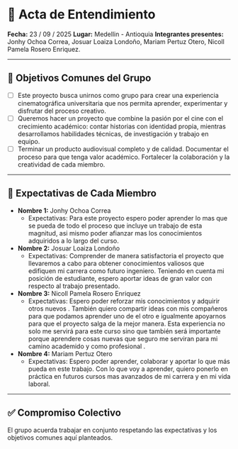 # 📝 Acta de Entendimiento  

**Fecha:** 23 / 09 / 2025
**Lugar:** Medellin - Antioquia 
**Integrantes presentes:** Jonhy Ochoa Correa, Josuar Loaiza Londoño, Mariam Pertuz Otero, Nicoll Pamela Rosero Enriquez.

---

## 🎯 Objetivos Comunes del Grupo

- [ ] Este proyecto busca unirnos como grupo para crear una experiencia cinematográfica universitaria que nos permita aprender, experimentar y disfrutar del proceso creativo.  
- [ ] Queremos hacer un proyecto que combine la pasión por el cine con el crecimiento académico: contar historias con identidad propia, mientras desarrollamos habilidades técnicas, de investigación y trabajo en equipo.  
- [ ] Terminar un producto audiovisual completo y de calidad.
      Documentar el proceso para que tenga valor académico.
      Fortalecer la colaboración y la creatividad de cada miembro.

---

## 🤝 Expectativas de Cada Miembro  

- **Nombre 1:** Jonhy Ochoa Correa  
  - Expectativas: Para este proyecto espero poder aprender lo mas que se pueda de todo el proceso que incluye
    un trabajo de esta magnitud, asi mismo poder afianzar mas los conocimientos adquiridos a lo largo del curso.   
- **Nombre 2:** Josuar Loaiza Londoño 
  - Expectativas: Comprender de manera satisfactoria el proyecto que llevaremos a cabo para obtener conocimientos valiosos
    que edifiquen mi carrera como futuro ingeniero. Teniendo en cuenta mi posición de estudiante, espero aportar ideas de gran      valor con respecto al trabajo presentado.  
- **Nombre 3:** Nicoll Pamela Rosero Enriquez   
  - Expectativas: Espero poder reforzar mis conocimientos y adquirir otros nuevos . También quiero compartir  ideas  con mis        compañeros para que podamos aprender uno de el  otro e igualmente  apoyarnos para que el proyecto salga de la mejor manera.     Esta experiencia no solo me servirá para este curso sino que también será importante porque   aprendere cosas nuevas que        seguro me serviran para mi camino academido y como profesional .
- **Nombre 4:** Mariam Pertuz Otero
  - Expectativas: Espero poder aprender, colaborar y aportar lo que más pueda en este trabajo. Con lo que voy a aprender,           quiero ponerlo en práctica en futuros cursos mas avanzados de mi carrera y en mi vida laboral.  

---

## ✅ Compromiso Colectivo
El grupo acuerda trabajar en conjunto respetando las expectativas y los objetivos comunes aquí planteados.  

